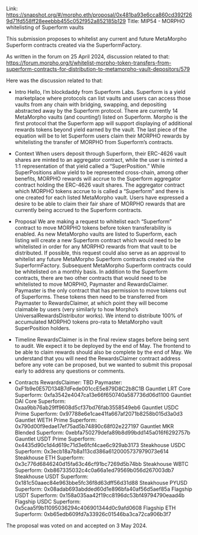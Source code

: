 Link: https://snapshot.org/#/morpho.eth/proposal/0x481ba93e6cca860cd392f269d71fd558ff28eeebbb455c052f952a852185b129
Title: MIP54 - MORPHO whitelisting of Superform vaults

This submission proposes to whitelist any current and future MetaMorpho Superform contracts created via the SuperformFactory.

As written in the forum on 25 April 2024, discussion related to that: https://forum.morpho.org/t/whitelist-morpho-token-transfers-from-superform-contracts-for-distribution-to-metamorpho-vault-depositors/579

Here was the discussion related to that:
- Intro
Hello, I’m blockdaddy from Superform Labs. Superform is a yield marketplace where protocols can list vaults and users can access those vaults from any chain with bridging, swapping, and depositing abstracted away by the Superform protocol.
There are currently 14 MetaMorpho vaults (and counting!) listed on Superform. Morpho is the first protocol that the Superform app will support displaying of additional rewards tokens beyond yield earned by the vault. The last piece of the equation will be to let Superform users claim their MORPHO rewards by whitelisting the transfer of MORPHO from Superform’s contracts.

- Context
When users deposit through Superform, their ERC-4626 vault shares are minted to an aggregator contract, while the user is minted a 1:1 representation of that yield called a “SuperPosition.” While SuperPositions allow yield to be represented cross-chain, among other benefits, MORPHO rewards will accrue to the Superform aggregator contract holding the ERC-4626 vault shares.
The aggregator contract which MORPHO tokens accrue to is called a “Superform” and there is one created for each listed MetaMorpho vault.
Users have expressed a desire to be able to claim their fair share of MORPHO rewards that are currently being accrued to the Superform contracts.

- Proposal
We are making a request to whitelist each “Superform” contract to move MORPHO tokens before token transferability is enabled. As new MetaMorpho vaults are listed to Superform, each listing will create a new Superform contract which would need to be whitelisted in order for any MORPHO rewards from that vault to be distributed. If possible, this request could also serve as an approval to whitelist any future MetaMorpho Superform contracts created via the SuperformFactory. Subsequent MetaMorpho Superform contracts could be whitelisted on a monthly basis.
In addition to the Superform contracts, there are two other contracts that would need to be whitelisted to move MORPHO, Paymaster and RewardsClaimer. Paymaster is the only contract that has permission to move tokens out of Superforms. These tokens then need to be transferred from Paymaster to RewardsClaimer, at which point they will become claimable by users (very similarly to how Morpho’s UniversalRewardsDistributor works).
We intend to distribute 100% of accumulated MORPHO tokens pro-rata to MetaMorpho vault SuperPosition holders.

- Timeline
RewardsClaimer is in the final review stages before being sent to audit. We expect it to be deployed by the end of May.
The frontend to be able to claim rewards should also be complete by the end of May.
We understand that you will need the RewardsClaimer contract address before any vote can be proposed, but we wanted to submit this proposal early to address any questions or comments.

- Contracts
RewardsClaimer: TBD
Paymaster: 0xF1b9e0E57D134B7dFede001ccE5e879D8C2b8C1B
Gauntlet LRT Core Superform: 0xfa3542e4047ca13e66f650740a587736d06d1100
Gauntlet DAI Core Superform: 0xaa9bb76ab29ff9608d5cf37bd76fab3558549eb6
Gauntlet USDC Prime Superform: 0x97788e6e1cae41fa667af2071b8258b015d3a0d3
Gauntlet WETH Prime Superform: 0x790d00f9edae17ef75ad5b74890c68f02e227197
Gauntlet MKR Blended Superform: 0xebfa750279defa89b8d99bdd145a016f6292757b
Gauntlet USDT Prime Superform: 0x4435d90c1d4d619c71d3e6fcf4cae6c929ab3173
Steakhouse USDC Superform: 0x3ecb18a7b8a113cd386a6120005737979073e614
Steakhouse ETH Superform: 0x3c776d6846240d15fa63c46cf91bc7269d5b74bb
Steakhouse WBTC Superform: 0xb867335032c4c0a66a1ed79569b056d267003db7
Steakhouse USDT Superform: 0x181c50aaec84e963bbe5fc36f8d63dff56d31d88
Steakhouse PYUSD Superform: 0x08adab693abdded60d1e896bfa40af56d5aef85a
Flagship USDT Superform: 0x158a035aa42f19cc8196dc53bf49794790eaad4b
Flagship USDC Superform: 0x5caa5f9b11095036294c406901344d0c9afd0608
Flagship ETH Superform: 0xb65edb609fd7a33926c01546ba3ca72ca906b3f7

The proposal was voted on and accepted on 3 May 2024.